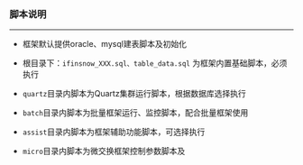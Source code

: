 ### 脚本说明

---

- 框架默认提供oracle、mysql建表脚本及初始化

- 根目录下：`ifinsnow_XXX.sql、table_data.sql` 为框架内置基础脚本，必须执行

- `quartz`目录内脚本为Quartz集群运行脚本，根据数据库选择执行

- `batch`目录内脚本为批量框架运行、监控脚本，配合批量框架使用

- `assist`目录内脚本为框架辅助功能脚本，可选择执行

- `micro`目录内脚本为微交换框架控制参数脚本及